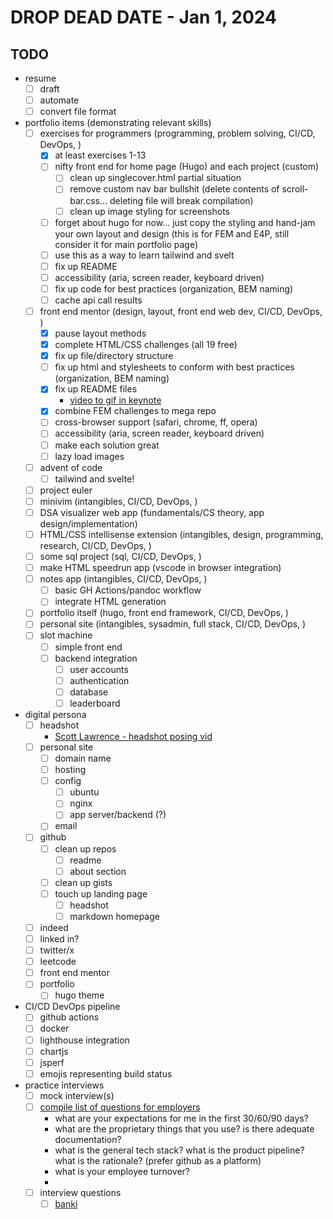 # DROP DEAD DATE - Jan 1, 2024

## TODO

- resume
  - [ ] draft
  - [ ] automate
  - [ ] convert file format
- portfolio items (demonstrating relevant skills)
  - [ ] exercises for programmers (programming, problem solving, CI/CD, DevOps, )
    - [x] at least exercises 1-13
    - [ ] nifty front end for home page (Hugo) and each project (custom)
      - [ ] clean up singlecover.html partial situation
      - [ ] remove custom nav bar bullshit (delete contents of scroll-bar.css... deleting file will break compilation)
      - [ ] clean up image styling for screenshots
    - [ ] forget about hugo for now... just copy the styling and hand-jam your own layout and design (this is for FEM and E4P, still consider it for main portfolio page)
    - [ ] use this as a way to learn tailwind and svelt
    - [ ] fix up README
    - [ ] accessibility (aria, screen reader, keyboard driven)
    - [ ] fix up code for best practices (organization, BEM naming)
    - [ ] cache api call results
  - [ ] front end mentor (design, layout, front end web dev, CI/CD, DevOps, )
    - [x] pause layout methods
    - [x] complete HTML/CSS challenges (all 19 free)
    - [x] fix up file/directory structure
    - [ ] fix up html and stylesheets to conform with best practices (organization, BEM naming)
    - [x] fix up README files
      - [video to gif in keynote](https://www.youtube.com/watch?v=g6tewLz1m2M)
    - [x] combine FEM challenges to mega repo
    - [ ] cross-browser support (safari, chrome, ff, opera)
    - [ ] accessibility (aria, screen reader, keyboard driven)
    - [ ] make each solution great
    - [ ] lazy load images
  - [ ] advent of code
    - [ ] tailwind and svelte!
  - [ ] project euler
  - [ ] minivim (intangibles, CI/CD, DevOps, )
  - [ ] DSA visualizer web app (fundamentals/CS theory, app design/implementation)
  - [ ] HTML/CSS intellisense extension (intangibles, design, programming, research, CI/CD, DevOps, )
  - [ ] some sql project (sql, CI/CD, DevOps, )
  - [ ] make HTML speedrun app (vscode in browser integration)
  - [ ] notes app (intangibles, CI/CD, DevOps, )
    - [ ] basic GH Actions/pandoc workflow
    - [ ] integrate HTML generation
  - [ ] portfolio itself (hugo, front end framework, CI/CD, DevOps, )
  - [ ] personal site (intangibles, sysadmin, full stack, CI/CD, DevOps, )
  - [ ] slot machine
    - [ ] simple front end
    - [ ] backend integration
      - [ ] user accounts
      - [ ] authentication
      - [ ] database
      - [ ] leaderboard
- digital persona
  - [ ] headshot
    - [Scott Lawrence - headshot posing vid](https://www.youtube.com/watch?v=dXfDfr1x2oY)
  - [ ] personal site
    - [ ] domain name
    - [ ] hosting
    - [ ] config
      - [ ] ubuntu
      - [ ] nginx
      - [ ] app server/backend (?)
    - [ ] email
  - [ ] github
    - [ ] clean up repos
      - [ ] readme
      - [ ] about section
    - [ ] clean up gists
    - [ ] touch up landing page
      - [ ] headshot
      - [ ] markdown homepage
  - [ ] indeed
  - [ ] linked in?
  - [ ] twitter/x
  - [ ] leetcode
  - [ ] front end mentor
  - [ ] portfolio
    - [ ] hugo theme
- CI/CD DevOps pipeline
  - [ ] github actions
  - [ ] docker
  - [ ] lighthouse integration
  - [ ] chartjs
  - [ ] jsperf
  - [ ] emojis representing build status
- practice interviews
  - [ ] mock interview(s)
  - [ ] [compile list of questions for employers](https://www.youtube.com/playlist?list=PLO4kDC0EWkeDnJ1xy_sTx8RSt8KVfrsEM)
    - what are your expectations for me in the first 30/60/90 days?
    - what are the proprietary things that you use? is there adequate documentation?
    - what is the general tech stack? what is the product pipeline? what is the rationale? (prefer github as a platform)
    - what is your employee turnover?
    -
  - [ ] interview questions
    - [ ] [banki](https://github.com/curtisbarnard/BANKI)

